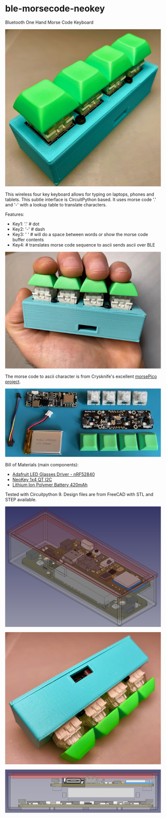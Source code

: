 # ble-morsecode-neokey
Bluetooth One Hand Morse Code Keyboard

![Screenshot](ble-mc-neo-1.jpeg)

This wireless four key keyboard allows for typing on laptops, phones and tablets. This subtle interface is CircuitPython based. It uses morse code '.' and '-' with a lookup table to translate characters.

Features:
* Key1: '.'    # dot
* Key2: '-'    # dash
* Key3: ' '    # will do a space between words or show the morse code buffer contents
* Key4: <SEND> # translates morse code sequence to ascii sends ascii over BLE

![Screenshot](ble-mc-neo-7.jpeg)


The morse code to ascii character is from Crysknife's excellent [morsePico project](https://github.com/Crysknife007/morsePico/blob/main/code.py). 

![Screenshot](ble-mc-neo-3.jpeg)

Bill of Materials (main components):
* [Adafruit LED Glasses Driver - nRF52840](https://www.adafruit.com/product/5217)
* [NeoKey 1x4 QT I2C](https://www.adafruit.com/product/4980)
* [Lithium Ion Polymer Battery 420mAh](https://www.adafruit.com/product/4236)

Tested with Circuitpython 9. Design files are from FreeCAD with STL and STEP available. 

![Screenshot](ble-mc-neo-4.png)

![Screenshot](ble-mc-neo-2.jpeg)

![Screenshot](ble-mc-neo-5.png)

